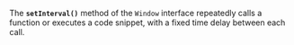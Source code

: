 
The **`setInterval()`** method of the `Window` interface repeatedly calls a function or executes a code snippet, with a fixed time delay between each call.